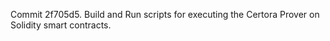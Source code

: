 Commit 2f705d5.                    Build and Run scripts for executing the Certora Prover on Solidity smart contracts.